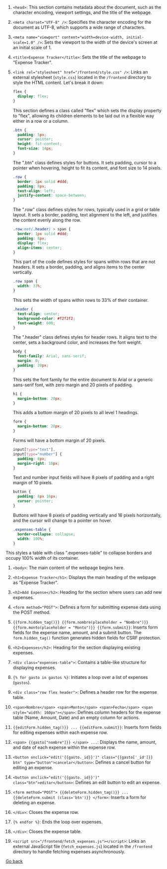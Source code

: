 1. `<head>`: This section contains metadata about the document, such as the character encoding, viewport settings, and the title of the webpage.

2. `<meta charset="UTF-8" />`: Specifies the character encoding for the document as UTF-8, which supports a wide range of characters.

3. `<meta name="viewport" content="width=device-width, initial-scale=1.0" />`: Sets the viewport to the width of the device's screen at an initial scale of 1.

4. `<title>Expense Tracker</title>`: Sets the title of the webpage to "Expense Tracker".

5. `<link rel="stylesheet" href="/frontend/style.css" />`: Links an external stylesheet (`style.css`) located in the `/frontend` directory to style the HTML content.
   Let's break it down:

   ```css
   flex {
     display: flex;
   }
   ```

   This section defines a class called "flex" which sets the display property to "flex", allowing its children elements to be laid out in a flexible way either in a row or a column.

   ```css
   .btn {
     padding: 5px;
     cursor: pointer;
     height: fit-content;
     font-size: 14px;
   }
   ```

   The ".btn" class defines styles for buttons. It sets padding, cursor to a pointer when hovering, height to fit its content, and font size to 14 pixels.

   ```css
   .row {
     border: 1px solid #ddd;
     padding: 8px;
     text-align: left;
     justify-content: space-between;
   }
   ```

   The ".row" class defines styles for rows, typically used in a grid or table layout. It sets a border, padding, text alignment to the left, and justifies the content evenly along the row.

   ```css
   .row:not(.header) > span {
     border: 1px solid #ddd;
     padding: 8px;
     display: flex;
     align-items: center;
   }
   ```

   This part of the code defines styles for spans within rows that are not headers. It sets a border, padding, and aligns items to the center vertically.

   ```css
   .row span {
     width: 33%;
   }
   ```

   This sets the width of spans within rows to 33% of their container.

   ```css
   .header {
     text-align: center;
     background-color: #f2f2f2;
     font-weight: 600;
   }
   ```

   The ".header" class defines styles for header rows. It aligns text to the center, sets a background color, and increases the font weight.

   ```css
   body {
     font-family: Arial, sans-serif;
     margin: 0;
     padding: 20px;
   }
   ```

   This sets the font family for the entire document to Arial or a generic sans-serif font, with zero margin and 20 pixels of padding.

   ```css
   h1 {
     margin-bottom: 20px;
   }
   ```

   This adds a bottom margin of 20 pixels to all level 1 headings.

   ```css
   form {
     margin-bottom: 20px;
   }
   ```

   Forms will have a bottom margin of 20 pixels.

   ```css
   input[type="text"],
   input[type="number"] {
     padding: 8px;
     margin-right: 10px;
   }
   ```

   Text and number input fields will have 8 pixels of padding and a right margin of 10 pixels.

   ```css
   button {
     padding: 8px 16px;
     cursor: pointer;
   }
   ```

   Buttons will have 8 pixels of padding vertically and 16 pixels horizontally, and the cursor will change to a pointer on hover.

   ```css
   .expenses-table {
     border-collapse: collapse;
     width: 100%;
   }
   ```

This styles a table with class ".expenses-table" to collapse borders and occupy 100% width of its container.

1. `<body>`: The main content of the webpage begins here.

2. `<h1>Expense Tracker</h1>`: Displays the main heading of the webpage as "Expense Tracker".

3. `<h2>Add Expense</h2>`: Heading for the section where users can add new expenses.

4. `<form method="POST">`: Defines a form for submitting expense data using the POST method.

5. `{{form.hidden_tag()}} {{form.nombre(placeholder = "Nombre")}} {{form.monto(placeholder = "Monto")}} {{form.submit}}`: Inserts form fields for the expense name, amount, and a submit button. The `form.hidden_tag()` function generates hidden fields for CSRF protection.

6. `<h2>Expenses</h2>`: Heading for the section displaying existing expenses.

7. `<div class="expenses-table">`: Contains a table-like structure for displaying expenses.

8. `{% for gasto in gastos %}`: Initiates a loop over a list of expenses (`gastos`).

9. `<div class="row flex header">`: Defines a header row for the expense table.

10. `<span>Nombre</span> <span>Monto</span> <span>Fecha</span> <span style="width: 160px"></span>`: Defines column headers for the expense table (Name, Amount, Date) and an empty column for actions.

11. `{{editForm.hidden_tag()}} ... {{editForm.submit}}`: Inserts form fields for editing expenses within each expense row.

12. `<span> {{gasto["nombre"]}} </span> ...`: Displays the name, amount, and date of each expense within the expense row.

13. `<button onclick="edit('{{gasto._id}}')" class="{{gasto['_id']}} btn" type="button">cancelar</button>`: Defines a cancel button for editing an expense.

14. `<button onclick="edit('{{gasto._id}}')" class="btn">editar</button>`: Defines an edit button to edit an expense.

15. `<form method="POST"> {{deleteForm.hidden_tag()}} ... {{deleteForm.submit (class='btn')}} </form>`: Inserts a form for deleting an expense.

16. `</div>`: Closes the expense row.

17. `{% endfor %}`: Ends the loop over expenses.

18. `</div>`: Closes the expense table.

19. `<script src="/frontend/fetch_expenses.js"></script>`: Links an external JavaScript file (`fetch_expenses.js`) located in the `/frontend` directory to handle fetching expenses asynchronously.

[Go back](../index.md)
